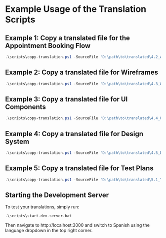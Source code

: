 # Example Usage of the Translation Scripts

## Example 1: Copy a translated file for the Appointment Booking Flow

```powershell
.\scripts\copy-translation.ps1 -SourceFile "D:\path\to\translated\4.2_Appointment_Booking_Flow_ES.md" -TargetSection "design" -TargetSubsection "user-flows" -TargetFilename "4.2_Appointment_Booking_Flow.md"
```

## Example 2: Copy a translated file for Wireframes

```powershell
.\scripts\copy-translation.ps1 -SourceFile "D:\path\to\translated\4.3_Wireframes_ES.md" -TargetSection "design" -TargetSubsection "ui-design" -TargetFilename "4.3_Wireframes.md"
```

## Example 3: Copy a translated file for UI Components

```powershell
.\scripts\copy-translation.ps1 -SourceFile "D:\path\to\translated\4.4_UI_Components_ES.md" -TargetSection "design" -TargetSubsection "ui-design" -TargetFilename "4.4_UI_Components.md"
```

## Example 4: Copy a translated file for Design System

```powershell
.\scripts\copy-translation.ps1 -SourceFile "D:\path\to\translated\4.5_Design_System_ES.md" -TargetSection "design" -TargetSubsection "ui-design" -TargetFilename "4.5_Design_System.md"
```

## Example 5: Copy a translated file for Test Plans

```powershell
.\scripts\copy-translation.ps1 -SourceFile "D:\path\to\translated\5.1_Test_Plans_ES.md" -TargetSection "testing" -TargetFilename "5.1_Test_Plans.md"
```

## Starting the Development Server

To test your translations, simply run:

```
.\scripts\start-dev-server.bat
```

Then navigate to http://localhost:3000 and switch to Spanish using the language dropdown in the top right corner.

